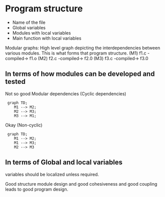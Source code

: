# Program structure
* Name of the file
* Global variables
* Modules with local variables
* Main function with local variables

Modular graphs: High level graph depicting the interdependencies between various modules. This is what forms that program structure.
(M1) f1.c -compiled-> f1.o
(M2) f2.c -compiled-> f2.0
(M3) f3.c -compiled-> f3.0

## In terms of how modules can be developed and tested

Not so good Modular dependencies (Cyclic dependencies)
```mermaid
 graph TD;
    M1 --> M2;
    M2 --> M3;
    M3 --> M1;
```

Okay (Non-cyclic)
```mermaid
 graph TD;
    M1 --> M2;
    M1 --> M3;
    M2 --> M3
```

## In terms of Global and local variables
variables should be localized unless required.

Good structure module design and good cohesiveness and good coupling leads to good program design.